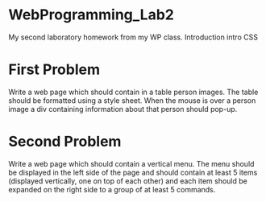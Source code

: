 # WebProgramming_Lab2
My second laboratory homework from my WP class. Introduction intro CSS
# First Problem
Write a web page which should contain in a table person images. The table should be formatted using a style sheet. When the mouse is over a person image a div containing information about that person should pop-up.
# Second Problem
Write a web page which should contain a vertical menu. The menu should be displayed in the left side of the page and should contain at least 5 items (displayed vertically, one on top of each other) and each item should be expanded on the right side to a group of at least 5 commands.
